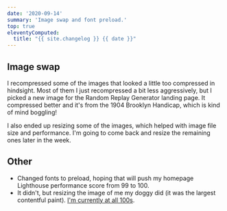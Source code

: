 ```yaml
---
date: '2020-09-14'
summary: 'Image swap and font preload.'
top: true
eleventyComputed:
  title: "{{ site.changelog }} {{ date }}"
---
```


## Image swap
I recompressed some of the images that looked a little too compressed in hindsight. Most of them I just recompressed a bit less aggressively, but I picked a new image for the Random Replay Generator landing page. It compressed better and it's from the 1904 Brooklyn Handicap, which is kind of mind boggling!

I also ended up resizing some of the images, which helped with image file size and performance. I'm going to come back and resize the remaining ones later in the week.

## Other
* Changed fonts to preload, hoping that will push my homepage Lighthouse performance score from 99 to 100.
* It didn't, but resizing the image of me my doggy did (it was the largest contentful paint). [I'm currently at all 100s](https://twitter.com/superterrific/status/1305686921881047040).
